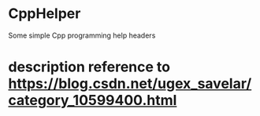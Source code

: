 # CppHelper
Some simple Cpp programming help headers 

# description reference to https://blog.csdn.net/ugex_savelar/category_10599400.html
